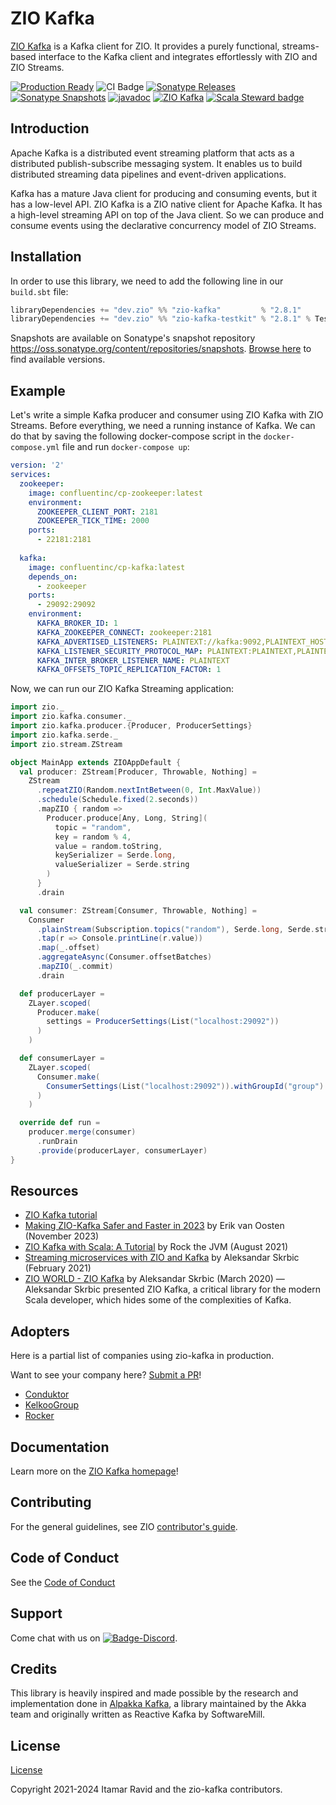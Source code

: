[//]: # (This file was autogenerated using `zio-sbt-website` plugin via `sbt generateReadme` command.)
[//]: # (So please do not edit it manually. Instead, change "docs/index.md" file or sbt setting keys)
[//]: # (e.g. "readmeDocumentation" and "readmeSupport".)

# ZIO Kafka

[ZIO Kafka](https://github.com/zio/zio-kafka) is a Kafka client for ZIO. It provides a purely functional, streams-based interface to the Kafka client and integrates effortlessly with ZIO and ZIO Streams.

[![Production Ready](https://img.shields.io/badge/Project%20Stage-Production%20Ready-brightgreen.svg)](https://github.com/zio/zio/wiki/Project-Stages) ![CI Badge](https://github.com/zio/zio-kafka/workflows/CI/badge.svg) [![Sonatype Releases](https://img.shields.io/nexus/r/https/oss.sonatype.org/dev.zio/zio-kafka_2.13.svg?label=Sonatype%20Release)](https://oss.sonatype.org/content/repositories/releases/dev/zio/zio-kafka_2.13/) [![Sonatype Snapshots](https://img.shields.io/nexus/s/https/oss.sonatype.org/dev.zio/zio-kafka_2.13.svg?label=Sonatype%20Snapshot)](https://oss.sonatype.org/content/repositories/snapshots/dev/zio/zio-kafka_2.13/) [![javadoc](https://javadoc.io/badge2/dev.zio/zio-kafka-docs_2.13/javadoc.svg)](https://javadoc.io/doc/dev.zio/zio-kafka-docs_2.13) [![ZIO Kafka](https://img.shields.io/github/stars/zio/zio-kafka?style=social)](https://github.com/zio/zio-kafka) [![Scala Steward badge](https://img.shields.io/badge/Scala_Steward-helping-blue.svg?style=flat&logo=data:image/png;base64,iVBORw0KGgoAAAANSUhEUgAAAA4AAAAQCAMAAAARSr4IAAAAVFBMVEUAAACHjojlOy5NWlrKzcYRKjGFjIbp293YycuLa3pYY2LSqql4f3pCUFTgSjNodYRmcXUsPD/NTTbjRS+2jomhgnzNc223cGvZS0HaSD0XLjbaSjElhIr+AAAAAXRSTlMAQObYZgAAAHlJREFUCNdNyosOwyAIhWHAQS1Vt7a77/3fcxxdmv0xwmckutAR1nkm4ggbyEcg/wWmlGLDAA3oL50xi6fk5ffZ3E2E3QfZDCcCN2YtbEWZt+Drc6u6rlqv7Uk0LdKqqr5rk2UCRXOk0vmQKGfc94nOJyQjouF9H/wCc9gECEYfONoAAAAASUVORK5CYII=)](https://scala-steward.org)

## Introduction

Apache Kafka is a distributed event streaming platform that acts as a distributed publish-subscribe messaging system. It enables us to build distributed streaming data pipelines and event-driven applications.

Kafka has a mature Java client for producing and consuming events, but it has a low-level API. ZIO Kafka is a ZIO native client for Apache Kafka. It has a high-level streaming API on top of the Java client. So we can produce and consume events using the declarative concurrency model of ZIO Streams.

## Installation

In order to use this library, we need to add the following line in our `build.sbt` file:

```scala
libraryDependencies += "dev.zio" %% "zio-kafka"         % "2.8.1"
libraryDependencies += "dev.zio" %% "zio-kafka-testkit" % "2.8.1" % Test
```

Snapshots are available on Sonatype's snapshot repository https://oss.sonatype.org/content/repositories/snapshots.
[Browse here](https://oss.sonatype.org/content/repositories/snapshots/dev/zio/zio-kafka_3/) to find available versions.

## Example

Let's write a simple Kafka producer and consumer using ZIO Kafka with ZIO Streams. Before everything, we need a running instance of Kafka. We can do that by saving the following docker-compose script in the `docker-compose.yml` file and run `docker-compose up`:

```yaml
version: '2'
services:
  zookeeper:
    image: confluentinc/cp-zookeeper:latest
    environment:
      ZOOKEEPER_CLIENT_PORT: 2181
      ZOOKEEPER_TICK_TIME: 2000
    ports:
      - 22181:2181
  
  kafka:
    image: confluentinc/cp-kafka:latest
    depends_on:
      - zookeeper
    ports:
      - 29092:29092
    environment:
      KAFKA_BROKER_ID: 1
      KAFKA_ZOOKEEPER_CONNECT: zookeeper:2181
      KAFKA_ADVERTISED_LISTENERS: PLAINTEXT://kafka:9092,PLAINTEXT_HOST://localhost:29092
      KAFKA_LISTENER_SECURITY_PROTOCOL_MAP: PLAINTEXT:PLAINTEXT,PLAINTEXT_HOST:PLAINTEXT
      KAFKA_INTER_BROKER_LISTENER_NAME: PLAINTEXT
      KAFKA_OFFSETS_TOPIC_REPLICATION_FACTOR: 1
```

Now, we can run our ZIO Kafka Streaming application:

```scala
import zio._
import zio.kafka.consumer._
import zio.kafka.producer.{Producer, ProducerSettings}
import zio.kafka.serde._
import zio.stream.ZStream

object MainApp extends ZIOAppDefault {
  val producer: ZStream[Producer, Throwable, Nothing] =
    ZStream
      .repeatZIO(Random.nextIntBetween(0, Int.MaxValue))
      .schedule(Schedule.fixed(2.seconds))
      .mapZIO { random =>
        Producer.produce[Any, Long, String](
          topic = "random",
          key = random % 4,
          value = random.toString,
          keySerializer = Serde.long,
          valueSerializer = Serde.string
        )
      }
      .drain

  val consumer: ZStream[Consumer, Throwable, Nothing] =
    Consumer
      .plainStream(Subscription.topics("random"), Serde.long, Serde.string)
      .tap(r => Console.printLine(r.value))
      .map(_.offset)
      .aggregateAsync(Consumer.offsetBatches)
      .mapZIO(_.commit)
      .drain

  def producerLayer =
    ZLayer.scoped(
      Producer.make(
        settings = ProducerSettings(List("localhost:29092"))
      )
    )

  def consumerLayer =
    ZLayer.scoped(
      Consumer.make(
        ConsumerSettings(List("localhost:29092")).withGroupId("group")
      )
    )

  override def run =
    producer.merge(consumer)
      .runDrain
      .provide(producerLayer, consumerLayer)
}
```

## Resources

- [ZIO Kafka tutorial](https://zio.dev/guides/tutorials/producing-consuming-data-from-kafka-topics/)
- [Making ZIO-Kafka Safer and Faster in 2023](https://www.youtube.com/watch?v=MJoRwEyyVxM) by Erik van Oosten (November 2023)
- [ZIO Kafka with Scala: A Tutorial](https://www.youtube.com/watch?v=ExFjjczwwHs) by Rock the JVM (August 2021)
- [Streaming microservices with ZIO and Kafka](https://scalac.io/streaming-microservices-with-zio-and-kafka/) by Aleksandar Skrbic (February 2021)
- [ZIO WORLD - ZIO Kafka](https://www.youtube.com/watch?v=GECv1ONieLw) by Aleksandar Skrbic (March 2020) — Aleksandar Skrbic presented ZIO Kafka, a critical library for the modern Scala developer, which hides some of the complexities of Kafka.

## Adopters

Here is a partial list of companies using zio-kafka in production.

Want to see your company here? [Submit a PR](https://github.com/zio/zio-kafka/edit/master/docs/index.md)!

* [Conduktor](https://www.conduktor.io)
* [KelkooGroup](https://www.kelkoogroup.com)
* [Rocker](https://rocker.com)

## Documentation

Learn more on the [ZIO Kafka homepage](https://zio.dev/zio-kafka)!

## Contributing

For the general guidelines, see ZIO [contributor's guide](https://zio.dev/contributor-guidelines).

## Code of Conduct

See the [Code of Conduct](https://zio.dev/code-of-conduct)

## Support

Come chat with us on [![Badge-Discord]][Link-Discord].

[Badge-Discord]: https://img.shields.io/discord/629491597070827530?logo=discord "chat on discord"
[Link-Discord]: https://discord.gg/2ccFBr4 "Discord"

## Credits

This library is heavily inspired and made possible by the research and implementation done in [Alpakka Kafka](https://github.com/akka/alpakka-kafka), a library maintained by the Akka team and originally written as Reactive Kafka by SoftwareMill.

## License

[License](LICENSE)

Copyright 2021-2024 Itamar Ravid and the zio-kafka contributors.
